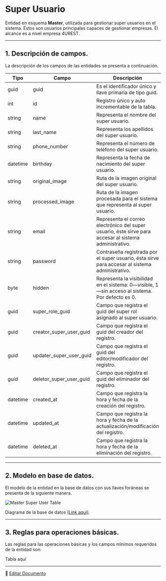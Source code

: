# Super Usuario

Entidad en esquema **Master**, utilizada para gestionar super usuarios en el sistema. Éstos son usuarios principales capaces de gestionar empresas. El alcance es a nivel empresa 4UREST.

---

## 1.   Descripción de campos.

La descripción de los campos de las entidades se presenta a continuación.

| Tipo | Campo | Descripción |
|-|-|-|
| guid | guid | Es el identificador único y llave primaria de tipo guid. |
| int | id | Registro único y auto incrementable de la tabla. |
| string | name | Representa el nombre del super usuario. |
| string | last_name | Representa los apellidos del super usuario. |
| string | phone_number | Representa el número de teléfono del super usuario. |
| datetime | birthday | Representa la fecha de nacimiento del super usuario. |
| string | original_image | Ruta de la imagen original del super usuario. |
| string | processed_image | Ruta de la imagen procesada para el sistema que representa al super usuario. |
| string | email | Representa el correo electrónico del super usuario, éste sirve para accesar al sistema administrativo. |
| string | password | Contraseña registrada por el super usuario, ésta sirve para accesar al sistema administrativo. |
| byte | hidden | Representa la visibilidad en el sistema: 0—visible, 1—sin acceso al sistema. Por defecto es 0. |
| guid | super_role_guid | Campo que registra el guid del super rol asignado al super usuario. |
| guid | creator_super_user_guid | Campo que registra el guid del creador del registro. |
| guid | updater_super_user_guid | Campo que registra el guid del editor/modificador del registro. |
| guid | deletor_super_user_guid | Campo que registra el guid del eliminador del registro. |
| datetime | created_at | Campo que registra la hora y fecha de la creación del registro. |
| datetime | updated_at | Campo que registra la hora y fecha de la actualización/modificación del registro. |
| datetime | deleted_at | Campo que registra la hora y fecha de la eliminación del registro. |

--- 

## 2.  Modelo en base de datos.

El modelo de la entidad en la base de datos con sus llaves foráneas se presenta de la siguiente manera.

![Master Super User Table](/images/MasterSuperUserTable.png)

Diagrama de la base de datos [(Link aquí)](https://app.diagrams.net/#G12bfdBfGq1QhoH-HbKd0D5KDiGZxJKMYT).

---

## 3.  Reglas para operaciones básicas.

Las reglas para las operaciones básicas y los campos mínimos requeridos de la entidad son:

Tabla aquí

---

📝 [Editar Documento](https://github.com/4uRest/documentation)